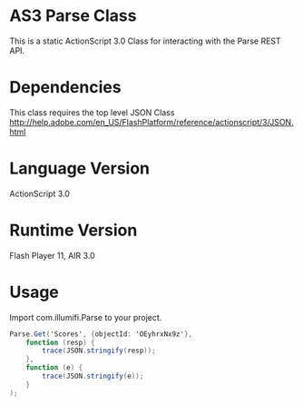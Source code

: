 AS3 Parse Class
=====================

This is a static ActionScript 3.0 Class for interacting with the Parse REST API.

Dependencies
=====================
This class requires the top level JSON Class http://help.adobe.com/en_US/FlashPlatform/reference/actionscript/3/JSON.html 


Language Version
=====================
ActionScript 3.0


Runtime Version 
=====================
Flash Player 11, AIR 3.0


Usage
=====================

Import com.illumifi.Parse to your project. 
```actionscript
Parse.Get('Scores', {objectId: 'OEyhrxNx9z'},	function (resp) {		trace(JSON.stringify(resp));	},	function (e) {		trace(JSON.stringify(e));	}
);```